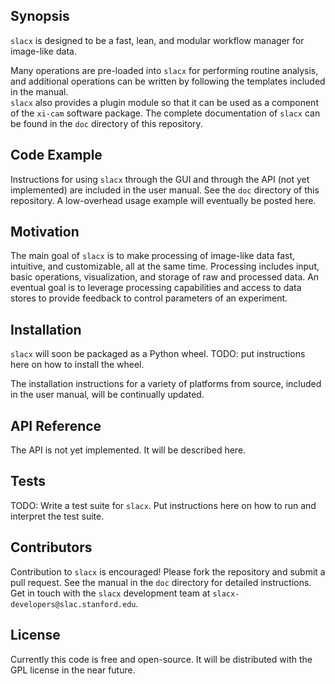 ## Synopsis

`slacx` is designed to be a fast, lean, and modular 
workflow manager for image-like data.

Many operations are pre-loaded into `slacx` 
for performing routine analysis,
and additional operations can be written 
by following the templates included in the manual.  
`slacx` also provides a plugin module
so that it can be used as a component 
of the `xi-cam` software package.
The complete documentation of `slacx`
can be found in the `doc` directory 
of this repository.

## Code Example

Instructions for using `slacx` 
through the GUI and through the API (not yet implemented)
are included in the user manual. 
See the `doc` directory of this repository.
A low-overhead usage example will eventually be posted here.

## Motivation

The main goal of `slacx` is to make processing of image-like data 
fast, intuitive, and customizable, all at the same time.
Processing includes input, basic operations, visualization, 
and storage of raw and processed data.
An eventual goal is to leverage 
processing capabilities and access to data stores
to provide feedback to control parameters of an experiment. 

## Installation

`slacx` will soon be packaged as a Python wheel.
TODO: put instructions here on how to install the wheel.

The installation instructions for a variety of platforms from source,
included in the user manual, will be continually updated.

## API Reference

The API is not yet implemented. It will be described here.

## Tests

TODO: Write a test suite for `slacx`.
Put instructions here on how to run and interpret the test suite.

## Contributors

Contribution to `slacx` is encouraged!
Please fork the repository and submit a pull request.
See the manual in the `doc` directory for detailed instructions. 
Get in touch with the `slacx` development team
at `slacx-developers@slac.stanford.edu`.

## License

Currently this code is free and open-source. 
It will be distributed with the GPL license in the near future.


